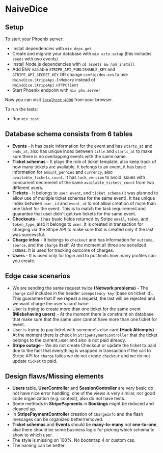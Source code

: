 # NaiveDice

## Setup
To start your Phoenix server:

  * Install dependencies with `mix deps.get`
  * Create and migrate your database with `mix ecto.setup` (this includes `seeds` with two events)
  * Install Node.js dependencies with `cd assets && npm install`
  * Add ENV variable `STRIPE_API_PUBLISHABLE_KEY` and `STRIPE_API_SECRET_KEY` OR change `config/dev.exs` to use `NaiveDice.StripeApi.InMemory`
    instead of `NaiveDice.StripeApi.HTTPClient`
  * Start Phoenix endpoint with `mix phx.server`

Now you can visit [`localhost:4000`](http://localhost:4000) from your browser.

To run the tests:

  * Run `mix test`


## Database schema consists from 6 tables

  * __Events__ - It has basic information for the event and has `starts_at` and `ends_at`,
      also has unique index between `title` and `starts_at` to make sure there is no overlapping events with the same name.
  * __Ticket schemas__ - It plays the role of ticket template, also keep track of how many tickets are available.
      It belongs to an event, it has basic information for `amount_pennies` and `currency`, also `available_tickets_count`.
      It has `lock_version` to avoid issues with concurrent decrement of the same `available_tickets_count` from two different users.
  * __Tickets__ - It belongs to `user`, `event`, and `ticket_schema` (it was planned to allow use of multiple ticket schemas for the same event).
      It has unique index between `user_id` and `event_id` to not allow creation of more than one ticket for the event. This
      is to match the task requirement and guarantee that user didn't get two tickets for the same event.
  * __Checkouts__ - It has basic fields returned by Stripe `email`, `token`, and `token_type`, also it belongs to `user`.
      It is created in transaction for charging via the Stripe API to make sure that is created only if the last was successful.
  * __Charge infos__ - It belongs to `checkout` and has information for `outcome`, `source`, and the `charge` itself.
      At the moment all three are serialized `JSONB`s. It is used for tracking outcome of charges.
  * __Users__ - It is used only for login and to put limits how many profiles can you create.

## Edge case scenarios

  * We are sending the same request twice __(Network problems)__ - The `charge` call includes in the header `idempotency key` (base on ticket id).
      This guarantee that if we repeat a request, the last will be rejected and we want charge the user's card twice.
  * User is trying to create more than one ticket for the same event __(Misbehaving users)__ - At the moment there is constraint
      on database that make sure that the same user cannot have more than one ticket for event.
  * User is trying to pay ticket with someone's else card __(Hack Attempts)__ - At the moment there is check in `StripePaymentController`
      that the ticket belongs to the current_user and also is not paid already.
  * __Stripe outage__ - We do not create Checkout or update the ticket to paid due to the fact that everything is wrapped in transaction
      if the call to Stripe API for `charge` failes we do not create `checkout` and we do not update `ticket` to paid.
      
## Design flaws/Missing elements

  * __Users__ table, __UserController__ and __SessionController__ are very besic do not have nice error handling, one of the views is very similar,
      nor good code organization (e.g. context), also do not have tests.
  * Some methods in __StripePayments__ in __Bookings__ might be reduced and cleaned up.
  * In __StripePaymentController__ creation of `ChargeInfo` and the flash messages can be organized better/removed.
  * __Ticket schemas__ and __Events__ should be __many-to-many__ not __one-to-one__, alse there should be some business logic for picking which
      schema to show to which user.
  * The style is missing on 100%. No bootstrap 4 or custom css.
  * The naming can be better.
